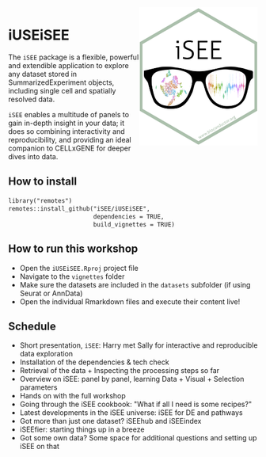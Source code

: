 <img src="vignettes/iSEE.png" align="right" alt="" width="240" />

# iUSEiSEE

The `iSEE` package is a flexible, powerful and extendible application to explore any dataset stored in SummarizedExperiment objects, including single cell and spatially resolved data. 

`iSEE` enables a multitude of panels to gain in-depth insight in your data; it does so combining interactivity and reproducibility, and providing an ideal companion to CELLxGENE for deeper dives into data.


## How to install

```
library("remotes")
remotes::install_github("iSEE/iUSEiSEE", 
                        dependencies = TRUE, 
                        build_vignettes = TRUE)
```

## How to run this workshop

- Open the `iUSEiSEE.Rproj` project file
- Navigate to the `vignettes` folder
- Make sure the datasets are included in the `datasets` subfolder (if using Seurat or AnnData)
- Open the individual Rmarkdown files and execute their content live!

## Schedule

* Short presentation, `iSEE`: Harry met Sally for interactive and reproducible data exploration
* Installation of the dependencies & tech check
* Retrieval of the data + Inspecting the processing steps so far
* Overview on iSEE: panel by panel, learning Data + Visual + Selection parameters
* Hands on with the full workshop
* Going through the iSEE cookbook: "What if all I need is some recipes?"
* Latest developments in the iSEE universe: iSEE for DE and pathways
* Got more than just one dataset? iSEEhub and iSEEindex
* iSEEfier: starting things up in a breeze
* Got some own data? Some space for additional questions and setting up iSEE on that
